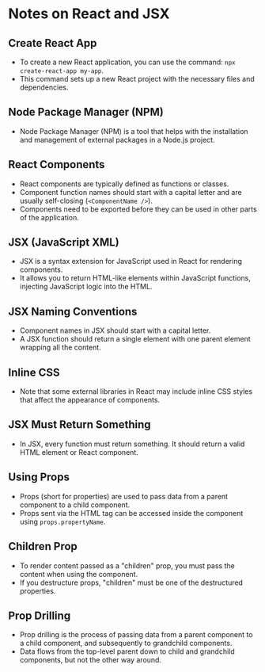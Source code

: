 # Notes on React and JSX

## Create React App

- To create a new React application, you can use the command: `npx create-react-app my-app`.
- This command sets up a new React project with the necessary files and dependencies.

## Node Package Manager (NPM)

- Node Package Manager (NPM) is a tool that helps with the installation and management of external packages in a Node.js project.

## React Components

- React components are typically defined as functions or classes.
- Component function names should start with a capital letter and are usually self-closing (`<ComponentName />`).
- Components need to be exported before they can be used in other parts of the application.

## JSX (JavaScript XML)

- JSX is a syntax extension for JavaScript used in React for rendering components.
- It allows you to return HTML-like elements within JavaScript functions, injecting JavaScript logic into the HTML.

## JSX Naming Conventions

- Component names in JSX should start with a capital letter.
- A JSX function should return a single element with one parent element wrapping all the content.

## Inline CSS

- Note that some external libraries in React may include inline CSS styles that affect the appearance of components.

## JSX Must Return Something

- In JSX, every function must return something. It should return a valid HTML element or React component.

## Using Props

- Props (short for properties) are used to pass data from a parent component to a child component.
- Props sent via the HTML tag can be accessed inside the component using `props.propertyName`.

## Children Prop

- To render content passed as a "children" prop, you must pass the content when using the component.
- If you destructure props, "children" must be one of the destructured properties.

## Prop Drilling

- Prop drilling is the process of passing data from a parent component to a child component, and subsequently to grandchild components.
- Data flows from the top-level parent down to child and grandchild components, but not the other way around.
